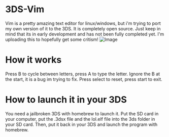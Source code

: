 # 3DS-Vim
Vim is a pretty amazing text editor for linux/windows, but i'm trying to port my own version of it to the 3DS.
It is completely open source. Just keep in mind that its in early development and has not been fully completed yet. I'm uploading this to hopefully get some critism!
![Image](https://user-images.githubusercontent.com/89216946/193067540-d667a6f4-d586-4305-98e3-65be2a055eb8.jpeg)
# How it works
Press B to cycle between letters, press A to type the letter. Ignore the B at the start, it is a bug im trying to fix.
Press select to reset, press start to exit.

# How to launch it in your 3DS
You need a jailbroken 3DS with homebrew to launch it. Put the SD card in your computer, put the .3dsx file and the lol.elf file into the 3ds folder in your SD card. Then, put it back in your 3DS and launch the program with homebrew.
